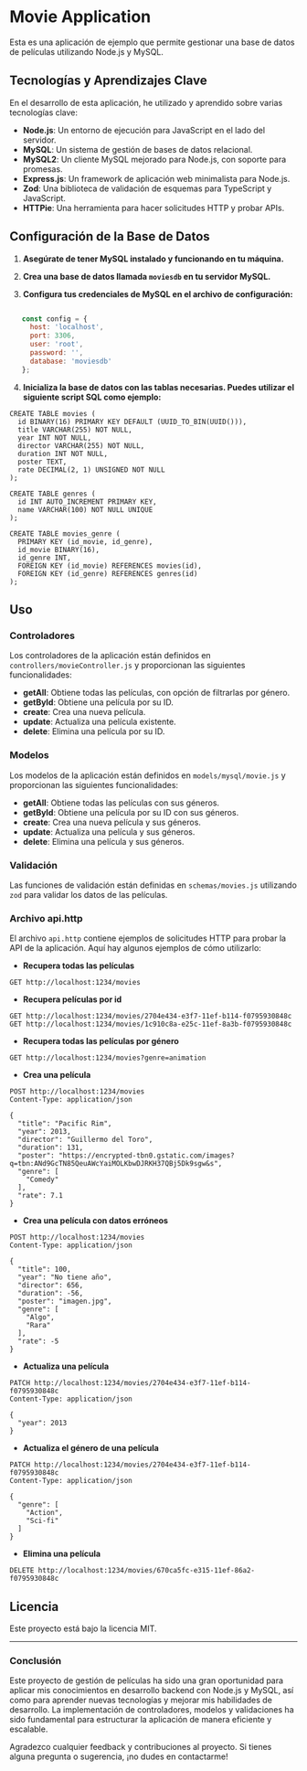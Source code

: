 # Movie Application

Esta es una aplicación de ejemplo que permite gestionar una base de datos de películas utilizando Node.js y MySQL.

## Tecnologías y Aprendizajes Clave

En el desarrollo de esta aplicación, he utilizado y aprendido sobre varias tecnologías clave:

- **Node.js**: Un entorno de ejecución para JavaScript en el lado del servidor.
- **MySQL**: Un sistema de gestión de bases de datos relacional.
- **MySQL2**: Un cliente MySQL mejorado para Node.js, con soporte para promesas.
- **Express.js**: Un framework de aplicación web minimalista para Node.js.
- **Zod**: Una biblioteca de validación de esquemas para TypeScript y JavaScript.
- **HTTPie**: Una herramienta para hacer solicitudes HTTP y probar APIs.

## Configuración de la Base de Datos

1. **Asegúrate de tener MySQL instalado y funcionando en tu máquina.**

2. **Crea una base de datos llamada `moviesdb` en tu servidor MySQL.**

3. **Configura tus credenciales de MySQL en el archivo de configuración:**

```javascript

   const config = {
     host: 'localhost',
     port: 3306,
     user: 'root',
     password: '',
     database: 'moviesdb'
   };
```

4. **Inicializa la base de datos con las tablas necesarias. Puedes utilizar el siguiente script SQL como ejemplo:**
```
CREATE TABLE movies (
  id BINARY(16) PRIMARY KEY DEFAULT (UUID_TO_BIN(UUID())),
  title VARCHAR(255) NOT NULL,
  year INT NOT NULL,
  director VARCHAR(255) NOT NULL,
  duration INT NOT NULL,
  poster TEXT,
  rate DECIMAL(2, 1) UNSIGNED NOT NULL
);

CREATE TABLE genres (
  id INT AUTO_INCREMENT PRIMARY KEY,
  name VARCHAR(100) NOT NULL UNIQUE
);

CREATE TABLE movies_genre (
  PRIMARY KEY (id_movie, id_genre),
  id_movie BINARY(16),
  id_genre INT,
  FOREIGN KEY (id_movie) REFERENCES movies(id),
  FOREIGN KEY (id_genre) REFERENCES genres(id)
);
```

## Uso

### Controladores

Los controladores de la aplicación están definidos en `controllers/movieController.js` y proporcionan las siguientes funcionalidades:

- **getAll**: Obtiene todas las películas, con opción de filtrarlas por género.
- **getById**: Obtiene una película por su ID.
- **create**: Crea una nueva película.
- **update**: Actualiza una película existente.
- **delete**: Elimina una película por su ID.

### Modelos

Los modelos de la aplicación están definidos en `models/mysql/movie.js` y proporcionan las siguientes funcionalidades:

- **getAll**: Obtiene todas las películas con sus géneros.
- **getById**: Obtiene una película por su ID con sus géneros.
- **create**: Crea una nueva película y sus géneros.
- **update**: Actualiza una película y sus géneros.
- **delete**: Elimina una película y sus géneros.

### Validación

Las funciones de validación están definidas en `schemas/movies.js` utilizando `zod` para validar los datos de las películas.

### Archivo api.http

El archivo `api.http` contiene ejemplos de solicitudes HTTP para probar la API de la aplicación. Aquí hay algunos ejemplos de cómo utilizarlo:

- **Recupera todas las películas**

```http
GET http://localhost:1234/movies
```
  
- **Recupera películas por id**

```http
GET http://localhost:1234/movies/2704e434-e3f7-11ef-b114-f0795930848c
GET http://localhost:1234/movies/1c910c8a-e25c-11ef-8a3b-f0795930848c
```
  
- **Recupera todas las películas por género**

```http
GET http://localhost:1234/movies?genre=animation
```
  
- **Crea una película**

```http
POST http://localhost:1234/movies
Content-Type: application/json

{
  "title": "Pacific Rim",
  "year": 2013,
  "director": "Guillermo del Toro",
  "duration": 131, 
  "poster": "https://encrypted-tbn0.gstatic.com/images?q=tbn:ANd9GcTN85QeuAWcYaiMOLKbwDJRKH37QBj5Dk9sgw&s",
  "genre": [
    "Comedy"
  ],
  "rate": 7.1
}
```
  
  
- **Crea una película con datos erróneos**

```http
POST http://localhost:1234/movies
Content-Type: application/json

{
  "title": 100,
  "year": "No tiene año",
  "director": 656,
  "duration": -56, 
  "poster": "imagen.jpg",
  "genre": [
    "Algo",
    "Rara"
  ],
  "rate": -5
}
```
  
- **Actualiza una película**

```http
PATCH http://localhost:1234/movies/2704e434-e3f7-11ef-b114-f0795930848c
Content-Type: application/json

{
  "year": 2013
}
```
  
- **Actualiza el género de una película**

```http
PATCH http://localhost:1234/movies/2704e434-e3f7-11ef-b114-f0795930848c
Content-Type: application/json

{
  "genre": [
    "Action",
    "Sci-fi"
  ]
}
```

- **Elimina una película**
```http
DELETE http://localhost:1234/movies/670ca5fc-e315-11ef-86a2-f0795930848c
```

## Licencia

Este proyecto está bajo la licencia MIT.

---

### Conclusión

Este proyecto de gestión de películas ha sido una gran oportunidad para aplicar mis conocimientos en desarrollo backend con Node.js y MySQL, así como para aprender nuevas tecnologías y mejorar mis habilidades de desarrollo. La implementación de controladores, modelos y validaciones ha sido fundamental para estructurar la aplicación de manera eficiente y escalable.

Agradezco cualquier feedback y contribuciones al proyecto. Si tienes alguna pregunta o sugerencia, ¡no dudes en contactarme!

